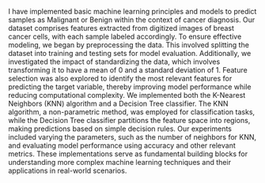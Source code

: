 I have implemented basic machine learning principles and models to predict samples as Malignant or Benign within the context of cancer diagnosis. Our dataset comprises features extracted from digitized images of breast cancer cells, with each sample labeled accordingly. To ensure effective modeling, we began by preprocessing the data. This involved splitting the dataset into training and testing sets for model evaluation. Additionally, we investigated the impact of standardizing the data, which involves transforming it to have a mean of 0 and a standard deviation of 1. Feature selection was also explored to identify the most relevant features for predicting the target variable, thereby improving model performance while reducing computational complexity. We implemented both the K-Nearest Neighbors (KNN) algorithm and a Decision Tree classifier. The KNN algorithm, a non-parametric method, was employed for classification tasks, while the Decision Tree classifier partitions the feature space into regions, making predictions based on simple decision rules. Our experiments included varying the parameters, such as the number of neighbors for KNN, and evaluating model performance using accuracy and other relevant metrics. These implementations serve as fundamental building blocks for understanding more complex machine learning techniques and their applications in real-world scenarios.
